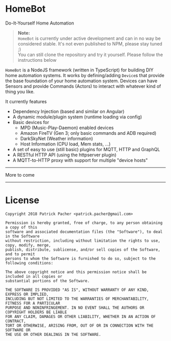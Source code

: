 # HomeBot

Do-It-Yourself Home Automation

> **Note:**   
> `HomeBot` is currently under active development and can in no way be considered stable. It's not even published to NPM, please stay tuned ;)  
> You can still clone the repository and try it yourself. Please follow the instructions below

`HomeBot` is a NodeJS framework (written in TypeScript) for building DIY home automation systems. It works by defining/adding `Device`s that provide the base foundation of your home automation system. Devices can have Sensors and provide Commands (Actors) to interact with whatever kind of thing you like. 

It currently features

 - Dependency Injection (based and similar on Angular)
 - A dynamic module/plugin system (runtime loading via config)
 - Basic devices for
    - MPD (Music-Play-Daemon) enabled devices
    - Amazon FireTV (Gen 3; only basic commands and ADB required)
    - DarkSkyNet (Weather information)
    - Host Information (CPU load, Mem stats, ...)
 - A set of easy to use (still basic) plugins for MQTT, HTTP and GraphQL
 - A RESTful HTTP API (using the httpserver plugin)
 - A MQTT-to-HTTP proxy with support for multiple "device hosts"
 
---

More to come

---

# License

```
Copyright 2018 Patrick Pacher <patrick.pacher@gmail.com>

Permission is hereby granted, free of charge, to any person obtaining a copy of this
software and associated documentation files (the "Software"), to deal in the Software
without restriction, including without limitation the rights to use, copy, modify, merge,
publish, distribute, sublicense, and/or sell copies of the Software, and to permit
persons to whom the Software is furnished to do so, subject to the following conditions:

The above copyright notice and this permission notice shall be included in all copies or
substantial portions of the Software.

THE SOFTWARE IS PROVIDED "AS IS", WITHOUT WARRANTY OF ANY KIND, EXPRESS OR IMPLIED,
INCLUDING BUT NOT LIMITED TO THE WARRANTIES OF MERCHANTABILITY, FITNESS FOR A PARTICULAR
PURPOSE AND NONINFRINGEMENT. IN NO EVENT SHALL THE AUTHORS OR COPYRIGHT HOLDERS BE LIABLE
FOR ANY CLAIM, DAMAGES OR OTHER LIABILITY, WHETHER IN AN ACTION OF CONTRACT,
TORT OR OTHERWISE, ARISING FROM, OUT OF OR IN CONNECTION WITH THE SOFTWARE OR
THE USE OR OTHER DEALINGS IN THE SOFTWARE.

```
